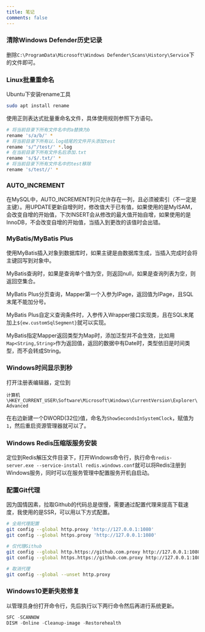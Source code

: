 ```yaml
---
title: 笔记
comments: false
---
```


### 清除Windows Defender历史记录

删除`C:\ProgramData\Microsoft\Windows Defender\Scans\History\Service`下的文件即可。

### Linux批量重命名

Ubuntu下安装rename工具

```bash
sudo apt install rename
```

使用正则表达式批量重命名文件，具体使用规则参照下方语句。

```bash
# 将当前目录下所有文件名中的a替换为b
rename 's/a/b/' *
# 将当前目录下所有以.log结尾的文件开头添加test
rename 's/^/test/' *.log
# 在当前目录下所有文件名后添加.txt
rename 's/$/.txt/' *
# 将当前目录下所有文件名中的test移除
rename 's/test//' *
```

### AUTO_INCREMENT

在MySQL中，AUTO_INCREMENT列只允许存在一列，且必须被索引（不一定是主键）。用UPDATE更新自增列时，修改值大于已有值，如果使用的是MyISAM，会改变自增的开始值，下次INSERT会从修改的最大值开始自增，如果使用的是InnoDB，不会改变自增的开始值，当插入到更改的该值时会出错。

### MyBatis/MyBatis Plus

使用MyBatis插入对象到数据库时，如果主键是由数据库生成，当插入完成时会将主键回写到对象中。

MyBatis查询时，如果是查询单个值为空，则返回null，如果是查询列表为空，则返回空集合。

MyBatis Plus分页查询，Mapper第一个入参为IPage，返回值为IPage，且SQL末尾不能加分号。

MyBatis Plus自定义查询条件时，入参传入Wrapper接口实现类，且在SQL末尾加上`${ew.customSqlSegment}`就可以实现。

MyBatis指定Mapper返回类型为Map时，添加泛型并不会生效，比如用`Map<String,String>`作为返回值，返回的数据中有Date时，类型依旧是时间类型，而不会转成String。

### Windows时间显示到秒

打开注册表编辑器，定位到

`计算机\HKEY_CURRENT_USER\Software\Microsoft\Windows\CurrentVersion\Explorer\Advanced`

在右边新建一个DWORD(32位)值，命名为`ShowSecondsInSystemClock`，赋值为`1`，然后重启资源管理器就可以了。

### Windows Redis压缩版服务安装

定位到Redis解压文件目录下，打开Windows命令行，执行命令`redis-server.exe --service-install redis.windows.conf`就可以将Redis注册到Windows服务，同时可以在服务管理中配置服务开机自启动。

### 配置Git代理

因为国情因素，拉取Github的代码总是很慢，需要通过配置代理来提高下载速度，我使用的是SSR，可以用以下方式配置。

```bash
# 全局代理配置
git config --global http.proxy 'http://127.0.0.1:1080'
git config --global https.proxy 'http://127.0.0.1:1080'

# 仅代理Github
git config --global http.https://github.com.proxy http://127.0.0.1:1080
git config --global https.https://github.com.proxy http://127.0.0.1:1080

# 取消代理
git config --global --unset http.proxy
```

### Windows10更新失败修复

以管理员身份打开命令行，先后执行以下两行命令然后再进行系统更新。

```powershell
SFC -SCANNOW
DISM -Online -Cleanup-image -Restorehealth
```
